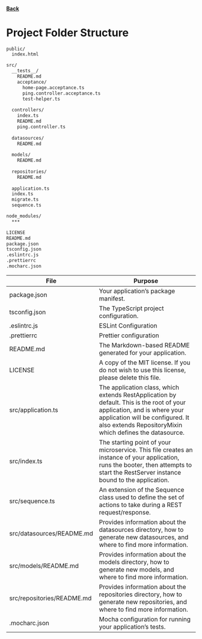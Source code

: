 #### [Back](./README.md)

# Project Folder Structure

```bash
public/
  index.html

src/
  __tests__/
    README.md
    acceptance/
      home-page.acceptance.ts
      ping.controller.acceptance.ts
      test-helper.ts
  
  controllers/
    index.ts
    README.md
    ping.controller.ts
  
  datasources/
    README.md
  
  models/
    README.md
  
  repositories/
    README.md
  
  application.ts
  index.ts
  migrate.ts
  sequence.ts

node_modules/
  ***

LICENSE
README.md
package.json
tsconfig.json
.eslintrc.js
.prettierrc
.mocharc.json
```

| File          | Purpose    |
| ------------- | --------   |
| package.json              |   Your application’s package manifest.
| tsconfig.json             |   The TypeScript project configuration.
| .eslintrc.js              |   ESLint Configuration
| .prettierrc               |   Prettier configuration
| README.md                 |   The Markdown-based README generated for your application.
| LICENSE                   |   A copy of the MIT license. If you do not wish to use this license, please delete this file.
| src/application.ts        |   The application class, which extends RestApplication by default. This is the root of your application, and is where your application will be configured. It also extends RepositoryMixin which defines the datasource.
| src/index.ts              |   The starting point of your microservice. This file creates an instance of your application, runs the booter, then attempts to start the RestServer instance bound to the application.
| src/sequence.ts           |   An extension of the Sequence class used to define the set of actions to take during a REST request/response.
| src/datasources/README.md |   Provides information about the datasources directory, how to generate new datasources, and where to find more information.
| src/models/README.md      |   Provides information about the models directory, how to generate new models, and where to find more information.
| src/repositories/README.md |  Provides information about the repositories directory, how to generate new repositories, and where to find more information.
| .mocharc.json             | Mocha configuration for running your application’s tests.
